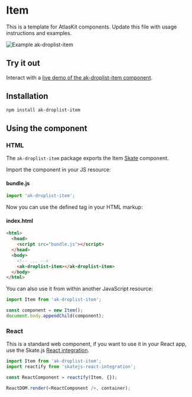 # Item

This is a template for AtlasKit components. Update this file with usage instructions and examples.


![Example ak-droplist-item](https://bytebucket.org/atlassian/atlaskit/raw/@BITBUCKET_COMMIT@/packages/ak-droplist-item/docs/screencast.gif)

## Try it out

Interact with a [live demo of the ak-droplist-item component](https://aui-cdn.atlassian.com/atlaskit/stories/ak-droplist-item/@VERSION@/).

## Installation

```sh
npm install ak-droplist-item
```

## Using the component

### HTML

The `ak-droplist-item` package exports the Item [Skate](https://github.com/skatejs/skatejs) component.

Import the component in your JS resource:

#### bundle.js

```js
import 'ak-droplist-item';
```

Now you can use the defined tag in your HTML markup:

#### index.html

```html
<html>
  <head>
    <script src="bundle.js"></script>
  </head>
  <body>
    <!-- ... -->
    <ak-droplist-item></ak-droplist-item>
  </body>
</html>
```

You can also use it from within another JavaScript resource:

```js
import Item from 'ak-droplist-item';

const component = new Item();
document.body.appendChild(component);
```

### React

This is a standard web component, if you want to use it in your React app, use the Skate.js [React integration](https://github.com/webcomponents/react-integration).

```js
import Item from 'ak-droplist-item';
import reactify from 'skatejs-react-integration';

const ReactComponent = reactify(Item, {});

ReactDOM.render(<ReactComponent />, container);
```
